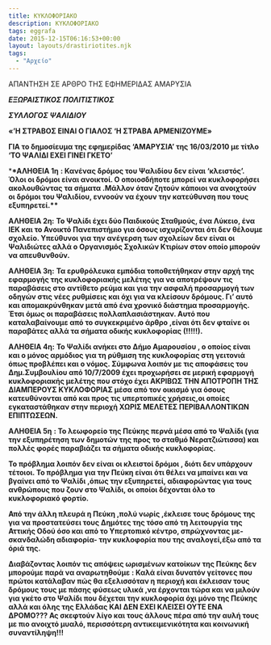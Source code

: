 ```yaml
---
title: ΚΥΚΛΟΦΟΡΙΑΚΟ
description: ΚΥΚΛΟΦΟΡΙΑΚΟ
tags: eggrafa
date: 2015-12-15T06:16:53+00:00
layout: layouts/drastiriotites.njk
tags:
  - "Αρχείο"
---
```


ΑΠΑΝΤΗΣΗ ΣΕ ΑΡΘΡΟ ΤΗΣ ΕΦΗΜΕΡΙΔΑΣ ΑΜΑΡΥΣΙΑ

<!-- excerpt -->

**_ΕΞΩΡΑΙΣΤΙΚΟΣ ΠΟΛΙΤΙΣΤΙΚΟΣ_**

**_ΣΥΛΛΟΓΟΣ ΨΑΛΙΔΙΟΥ_**

**«’H ΣΤΡΑΒΟΣ ΕΙΝΑΙ Ο ΓΙΑΛΟΣ ‘Η ΣΤΡΑΒΑ ΑΡΜΕΝΙΖΟΥΜΕ»**

**ΓΙΑ το δημοσίευμα της εφημερίδας ‘ΑΜΑΡΥΣΙΑ’ της 16/03/2010 με τίτλο ‘TO ΨΑΛΙΔΙ ΕΧΕΙ ΓΙΝΕΙ ΓΚΕΤΟ’**

\***\*ΑΛΗΘΕΙΑ 1η** **: Κανένας δρόμος του Ψαλιδίου δεν είναι ‘κλειστός’. Όλοι οι δρόμοι είναι ανοικτοί. Ο οποιοσδήποτε μπορεί να κυκλοφορήσει ακολουθώντας τα σήματα .Μάλλον όταν ζητούν κάποιοι να ανοιχτούν οι δρόμοι του Ψαλιδίου, εννοούν να έχουν την κατεύθυνση που τους εξυπηρετεί.\*\***

**ΑΛΗΘΕΙΑ 2η:** **Το Ψαλίδι έχει δύο Παιδικούς Σταθμούς, ένα Λύκειο, ένα ΙΕΚ και το Ανοικτό Πανεπιστήμιο για όσους ισχυρίζονται ότι δεν θέλουμε σχολείο. Υπεύθυνοι για την ανέγερση των σχολείων δεν είναι οι Ψαλιδιώτες αλλά ο Οργανισμός Σχολικών Κτιρίων στον οποίο μπορούν να απευθυνθούν.**

**ΑΛΗΘΕΙΑ 3η:** **Τα ερυθρόλευκα εμπόδια τοποθετήθηκαν στην αρχή της εφαρμογής της κυκλοφοριακής μελέτης για να αποτρέψουν τις παραβάσεις στο αντίθετο ρεύμα και για την ασφαλή προσαρμογή των οδηγών στις νέες ρυθμίσεις και όχι για να κλείσουν δρόμους. Γι’ αυτό και απομακρύνθηκαν μετά από ένα χρονικό διάστημα προσαρμογής. Έτσι όμως οι παραβάσεις πολλαπλασιάστηκαν. Αυτό που καταλαβαίνουμε από το συγκεκριμένο άρθρο ,είναι ότι δεν φταίνε οι παραβάτες αλλά τα σήματα οδικής κυκλοφορίας (!!!!!).**

**ΑΛΗΘΕΙΑ 4η:** **Το Ψαλίδι ανήκει στο Δήμο Αμαρουσίου , ο οποίος είναι και ο μόνος αρμόδιος για τη ρύθμιση της κυκλοφορίας στη γειτονιά όπως προβλέπει και ο νόμος. Σύμφωνα λοιπόν με τις αποφάσεις του Δημ.Συμβουλίου από 10/7/2009 έχει προχωρήσει σε μερική εφαρμογή κυκλοφοριακής μελέτης που στόχο έχει ΑΚΡΙΒΩΣ ΤΗΝ ΑΠΟΤΡΟΠΗ ΤΗΣ ΔΙΑΜΠΕΡΟΥΣ ΚΥΚΛΟΦΟΡΙΑΣ μέσα από τον οικισμό για όσους κατευθύνονται από και προς τις υπερτοπικές χρήσεις,οι οποίες εγκαταστάθηκαν στην περιοχή ΧΩΡΙΣ ΜΕΛΕΤΕΣ ΠΕΡΙΒΑΛΛΟΝΤΙΚΩΝ ΕΠΙΠΤΩΣΕΩΝ.**

**ΑΛΗΘΕΙΑ 5η** **: Το λεωφορείο της Πεύκης περνά μέσα από το Ψαλίδι (για την εξυπηρέτηση των δημοτών της προς το σταθμό Νερατζιώτισσα) και πολλές φορές παραβιάζει τα σήματα οδικής κυκλοφορίας.**

**Το πρόβλημα λοιπόν δεν είναι οι κλειστοί δρόμοι , διότι δεν υπάρχουν τέτοιοι. Το πρόβλημα για την Πεύκη είναι ότι θέλει να μπαίνει και να βγαίνει από το Ψαλίδι ,όπως την εξυπηρετεί, αδιαφορώντας για τους ανθρώπους που ζουν στο Ψαλίδι, οι οποίοι δέχονται όλο το κυκλοφοριακό φορτίο.**

**Από την άλλη πλευρά η Πεύκη ,πολύ νωρίς ,έκλεισε τους δρόμους της για να προστατεύσει τους Δημότες της τόσο από τη λειτουργία της Αττικής Οδoύ όσο και από το Υπερτοπικό κέντρο, σπρώχνοντας με- σκανδαλώδη αδιαφορία- την κυκλοφορία που της αναλογεί,έξω από τα όριά της.**

**Διαβάζοντας λοιπόν τις απόψεις ωρισμένων κατοίκων της Πεύκης δεν μπορούμε παρά να αναρωτηθούμε : Καλά είναι δυνατόν γείτονες που πρώτοι κατάλαβαν πώς θα εξελισσόταν η περιοχή και έκλεισαν τους δρόμους τους με πάσης φύσεως υλικά ,να έρχονται τώρα και να μιλούν για γκέτο στο Ψαλίδι που δέχεται την κυκλοφορία όχι μόνο της Πεύκης αλλά και όλης της Ελλάδας ΚΑΙ ΔΕΝ ΕΧΕΙ ΚΛΕΙΣΕΙ ΟΥΤΕ ΕΝΑ ΔΡΟΜΟ??? Ας σκεφτούν λίγο και τους άλλους πέρα από την αυλή τους με πιο ανοιχτό μυαλό, περισσότερη αντικειμενικότητα και κοινωνική συναντίληψη!!!**

